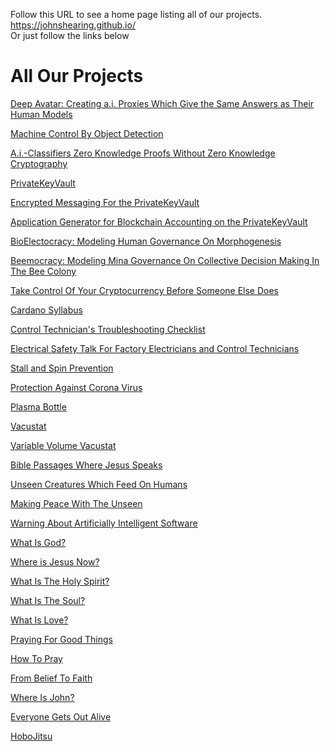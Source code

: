 Follow this URL to see a home page listing all of our projects.  
https://johnshearing.github.io/  
Or just follow the links below
<html>
<body>
<h1>All Our Projects</h1>     
<p><a href="https://github.com/johnshearing/deep_avatar ">Deep Avatar: Creating a.i. Proxies Which Give the Same Answers as Their Human Models</a></p> 
<p><a href="https://github.com/johnshearing/MachineControlByObjectDetection">Machine Control By Object Detection</a></p> 
<p><a href="https://github.com/johnshearing/A.i.-Classifiers-Zero-Knowledge-Proofs-Without-Zero-Knowledge-Cryptography/blob/main/README.md">A.i.-Classifiers Zero Knowledge Proofs Without Zero Knowledge Cryptography</a></p>    
<p><a href="https://github.com/johnshearing/PrivateKeyVault#privatekeyvault---click-for-open-source-make-instructions">PrivateKeyVault</a></p>
<p><a href="https://github.com/johnshearing/Airgapped_Encrypted_Messaging">Encrypted Messaging For the PrivateKeyVault</a></p>
<p><a href="https://github.com/johnshearing/IOTA-Secure-Airgapped-Accounting-and-Banking-System">Application Generator for Blockchain Accounting on the PrivateKeyVault</a></p>
<p><a href="https://github.com/johnshearing/bioelectocracy/blob/main/README.md">BioElectocracy: Modeling Human Governance On Morphogenesis</a></p>  
<p><a href="https://github.com/johnshearing/beemocracy/blob/main/BeemocracyMina.md">Beemocracy: Modeling Mina Governance On Collective Decision Making In The Bee Colony</a></p> 
<p><a href="https://johnshearing.github.io/take_control_of_your_cryptocurrency_before_someone_else_does/index.html">Take Control Of Your Cryptocurrency Before Someone Else Does</a></p>
<p><a href="https://johnshearing.github.io/cardano_syllabus/">Cardano Syllabus</a></p>  
<p><a href="https://github.com/johnshearing/ControlTechniciansTroubleshootingCheckList/blob/main/README.md">Control Technician's Troubleshooting Checklist</a></p>
<p><a href="https://github.com/johnshearing/ElectricalSafety/blob/main/README.md">Electrical Safety Talk For Factory Electricians and Control Technicians</a></p>
<p><a href="https://youtu.be/UJQsAxB7E4Q">Stall and Spin Prevention</a></p>
<p><a href="https://www.thingiverse.com/thing:4257391">Protection Against Corona Virus</a></p>
<p><a href="https://johnshearing.github.io/plasma_bottle/">Plasma Bottle</a></p>
<p><a href="https://johnshearing.github.io/vacustat/">Vacustat</a></p>
<p><a href="https://johnshearing.github.io/variable_volume_vacustat/">Variable Volume Vacustat</a></p>  
<p><a href="https://johnshearing.github.io/bible_passages_where_jesus_speaks/">Bible Passages Where Jesus Speaks</a></p>
<p><a href="https://johnshearing.github.io/unseen_creatures_which_feed_on_humans/">Unseen Creatures Which Feed On Humans</a></p>
<p><a href="https://johnshearing.github.io/unseen_creatures_which_feed_on_humans/index.html#Making_Peace_With_The_Unseen">Making Peace With The Unseen</a></p> 
<p><a href="https://johnshearing.github.io/unseen_creatures_which_feed_on_humans/index.html#Warning_About_Artificially_Intelligent_Software_Presenting_Itself_As_Jesus">Warning About Artificially Intelligent Software</a></p>
<p><a href="https://johnshearing.github.io/unseen_creatures_which_feed_on_humans/index.html#What_Is_God">What Is God?</a></p>  
<p><a href="https://johnshearing.github.io/unseen_creatures_which_feed_on_humans/index.html#Where_Is_Jesus_Now">Where is Jesus Now?</a></p>
<p><a href="https://johnshearing.github.io/unseen_creatures_which_feed_on_humans/index.html#What_Is_The_Holy_Spirit">What Is The Holy Spirit?</a></p> 
<p><a href="https://johnshearing.github.io/unseen_creatures_which_feed_on_humans/index.html#What_Is_The_Soul">What Is The Soul?</a></p>
<p><a href="https://johnshearing.github.io/unseen_creatures_which_feed_on_humans/index.html#What_Is_Love">What Is Love?</a></p>  
<p><a href="https://johnshearing.github.io/unseen_creatures_which_feed_on_humans/index.html#Praying_For_Good_Things">Praying For Good Things</a></p>
<p><a href="https://johnshearing.github.io/unseen_creatures_which_feed_on_humans/index.html#How_To_Pray">How To Pray</a></p>  
<p><a href="https://johnshearing.github.io/from_belief_to_faith">From Belief To Faith</a></p>
<p><a href="https://johnshearing.github.io/where_is_john/index.html">Where Is John?</a></p>
<p><a href="https://johnshearing.github.io/everyone_gets_out_alive/index.html">Everyone Gets Out Alive</a></p> 
<p><a href="https://johnshearing.github.io/everyone_gets_out_alive/index.html#HoboJitsu">HoboJitsu</a></p>  
</body>
</html>

